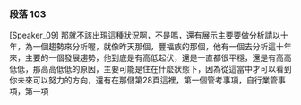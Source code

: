 ### 段落 103

[Speaker_09] 那就不該出現這種狀況啊，不是嗎，還有展示主要要做分析請以十年，為一個趨勢來分析喔，就像昨天那個，豐福族的那個，他有一個去分析這十年來，主要的一個發展趨勢，他到底是有高低起伏，還是一直都很平穩，還是有高高低低，那高高低低的原因，主要可能是住在什麼狀態下，因為從這當中才可以看到你未來可以努力的方向，還有在那個第28頁這裡，第一個管考事項，自行業管事項，第一項